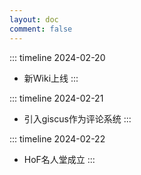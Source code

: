 ```yaml
---
layout: doc
comment: false
---
```

::: timeline 2024-02-20
- 新Wiki上线
:::

::: timeline 2024-02-21
- 引入giscus作为评论系统
:::

::: timeline 2024-02-22
- HoF名人堂成立
:::